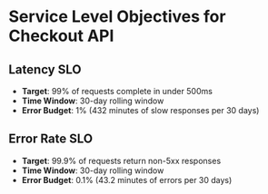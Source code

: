 # Service Level Objectives for Checkout API

## Latency SLO
- **Target**: 99% of requests complete in under 500ms
- **Time Window**: 30-day rolling window
- **Error Budget**: 1% (432 minutes of slow responses per 30 days)

## Error Rate SLO
- **Target**: 99.9% of requests return non-5xx responses
- **Time Window**: 30-day rolling window
- **Error Budget**: 0.1% (43.2 minutes of errors per 30 days)
